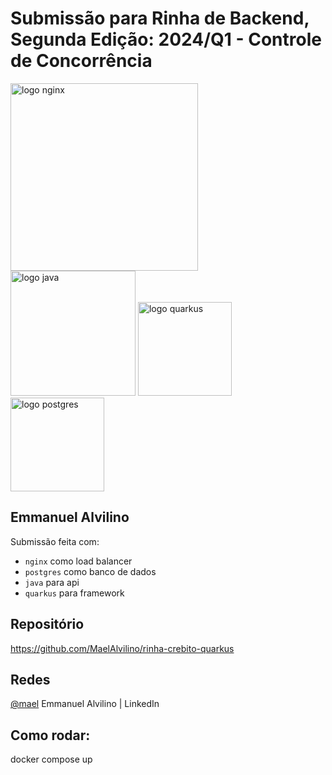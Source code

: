 # Submissão para Rinha de Backend, Segunda Edição: 2024/Q1 - Controle de Concorrência

<img src="https://upload.wikimedia.org/wikipedia/commons/c/c5/Nginx_logo.svg" alt="logo nginx" width="300" height="auto">
<br />
<img src="https://www.svgrepo.com/show/184143/java.svg" alt="logo java" width="200" height="auto">
<img src="https://www.svgrepo.com/show/354245/quarkus-icon.svg" alt="logo quarkus" width="150" 
height="auto">
<img src="https://upload.wikimedia.org/wikipedia/commons/2/29/Postgresql_elephant.svg" alt="logo 
postgres" width="150" height="auto">


## Emmanuel Alvilino
Submissão feita com:
- `nginx` como load balancer
- `postgres` como banco de dados
- `java` para api
- `quarkus` para framework

## Repositório
https://github.com/MaelAlvilino/rinha-crebito-quarkus

## Redes
[@mael](https://www.linkedin.com/in/emmanuel-alvilino-999579206/) Emmanuel Alvilino | 
LinkedIn

## Como rodar:

docker compose up 
